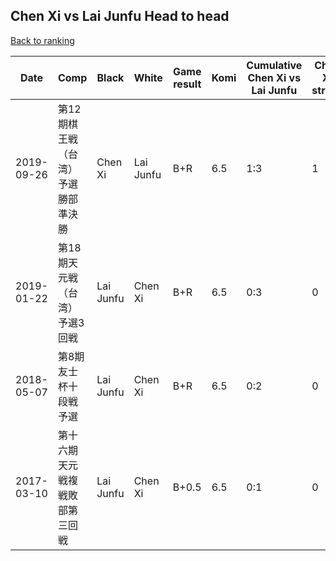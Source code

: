 ## Chen Xi vs Lai Junfu Head to head

[Back to ranking](../../index.md)




| **Date** | **Comp** | **Black** | **White** | **Game result** | **Komi** | **Cumulative Chen Xi vs Lai Junfu** | **Chen Xi streak** | **Lai Junfu streak** | 
| --- | --- | --- | --- | --- | --- | --- | --- | --- |
| 2019-09-26 | 第12期棋王戦（台湾）予選勝部準決勝 | Chen Xi | Lai Junfu | B+R | 6.5 | 1:3 | 1 | 0 | 
| 2019-01-22 | 第18期天元戦（台湾）予選3回戦 | Lai Junfu | Chen Xi | B+R | 6.5 | 0:3 | 0 | 3 | 
| 2018-05-07 | 第8期友士杯十段戦予選 | Lai Junfu | Chen Xi | B+R | 6.5 | 0:2 | 0 | 2 | 
| 2017-03-10 | 第十六期天元戦複戦敗部第三回戦 | Lai Junfu | Chen Xi | B+0.5 | 6.5 | 0:1 | 0 | 1 |




